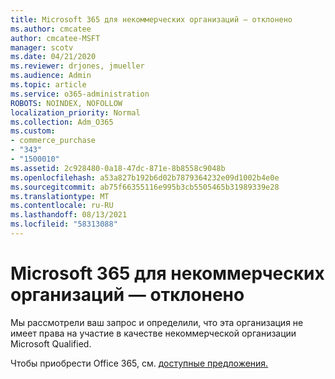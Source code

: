 ```yaml
---
title: Microsoft 365 для некоммерческих организаций — отклонено
ms.author: cmcatee
author: cmcatee-MSFT
manager: scotv
ms.date: 04/21/2020
ms.reviewer: drjones, jmueller
ms.audience: Admin
ms.topic: article
ms.service: o365-administration
ROBOTS: NOINDEX, NOFOLLOW
localization_priority: Normal
ms.collection: Adm_O365
ms.custom:
- commerce_purchase
- "343"
- "1500010"
ms.assetid: 2c928480-0a18-47dc-871e-8b8558c9048b
ms.openlocfilehash: a53a827b192b6d02b7879364232e09d1002b4e0e
ms.sourcegitcommit: ab75f66355116e995b3cb5505465b31989339e28
ms.translationtype: MT
ms.contentlocale: ru-RU
ms.lasthandoff: 08/13/2021
ms.locfileid: "58313088"
---
```

# <a name="microsoft-365-for-nonprofits---declined"></a>Microsoft 365 для некоммерческих организаций — отклонено

Мы рассмотрели ваш запрос и определили, что эта организация не имеет права на участие в качестве некоммерческой организации Microsoft Qualified.
  
Чтобы приобрести Office 365, см. [доступные предложения.](https://portal.office.com/AdminPortal/Home)
